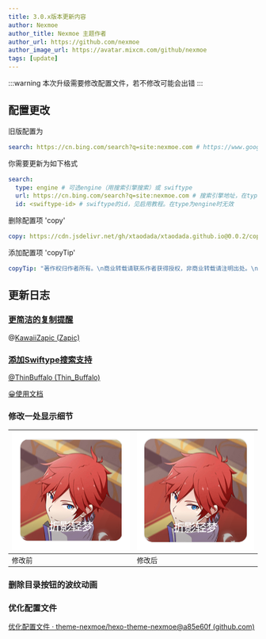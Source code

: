 ```yaml
---
title: 3.0.x版本更新内容
author: Nexmoe
author_title: Nexmoe 主题作者
author_url: https://github.com/nexmoe
author_image_url: https://avatar.mixcm.com/github/nexmoe
tags: [update]
---
```


:::warning
本次升级需要修改配置文件，若不修改可能会出错
:::

<!--truncate-->

## 配置更改

旧版配置为

```yaml
search: https://cn.bing.com/search?q=site:nexmoe.com # https://www.google.com/search?q={你的博客链接}
```

你需要更新为如下格式

```yaml
search: 
  type: engine # 可选engine（用搜索引擎搜索）或 swiftype
  url: https://cn.bing.com/search?q=site:nexmoe.com # 搜索引擎地址，在type为swiftype时无效 e.g:https://www.google.com/search?q={你的博客链接}
  id: <swiftype-id> # swiftype的id，见启用教程。在type为engine时无效
```

删除配置项 'copy'

```yaml
copy: https://cdn.jsdelivr.net/gh/xtaodada/xtaodada.github.io@0.0.2/copy.js
```

添加配置项 'copyTip'

```yaml
copyTip: "著作权归作者所有。\n商业转载请联系作者获得授权，非商业转载请注明出处。\n来源：%url" # 自定义复制版权文案,使用 %url 代替当前页面URL, 修改为false禁用
```

## 更新日志

### [更简洁的复制提醒](https://github.com/theme-nexmoe/hexo-theme-nexmoe/pull/137)

@[KawaiiZapic (Zapic) ](https://github.com/KawaiiZapic)

### [添加Swiftype搜索支持](https://github.com/theme-nexmoe/hexo-theme-nexmoe/commit/352f7b4f901040153d438018dfa09906339ed5cc)

[@ThinBuffalo (Thin_Buffalo)](https://github.com/ThinBuffalo)

[😀使用文档](/config/search)

### 修改一处显示细节

| ![修改前](2021-07-19-3_0_x/Snipaste_2021-07-19_11-53-17.png) | ![修改后](2021-07-19-3_0_x/Snipaste_2021-07-19_11-54-43.png) |
| ------------------------------------------------------------ | ------------------------------------------- |
| 修改前                                                       | 修改后                                      |
### 删除目录按钮的波纹动画



### 优化配置文件

[优化配置文件 · theme-nexmoe/hexo-theme-nexmoe@a85e60f (github.com)](https://github.com/theme-nexmoe/hexo-theme-nexmoe/commit/a85e60f5cc46970674fe659d1f1a1b688d71edb7)
